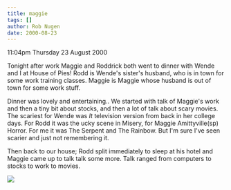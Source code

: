 ```yaml
---
title: maggie
tags: []
author: Rob Nugen
date: 2000-08-23
---
```


<p class=date>11:04pm Thursday 23 August 2000

<p>Tonight after work Maggie and Roddrick both went to dinner with
Wende and I at House of Pies!  Rodd is Wende's sister's husband, who
is in town for some work training classes.  Maggie is Maggie whose
husband is out of town for some work stuff.

<p>Dinner was lovely and entertaining..  We started with talk of
Maggie's work and then a tiny bit about stocks, and then a lot of talk
about scary movies.  The scariest for Wende was <em>It</em> television
version from back in her college days.  For Rodd it was the ucky scene
in Misery, for Maggie Amittyville(sp) Horror.  For me it was The
Serpent and The Rainbow.  But I'm sure I've seen scarier and just not
remembering it.

<p>Then back to our house; Rodd split immediately to sleep at his
hotel and Maggie came up to talk talk some more.  Talk ranged from
computers to stocks to work to movies.

<p><img src="/images/rob/wL-ROB.gif">


